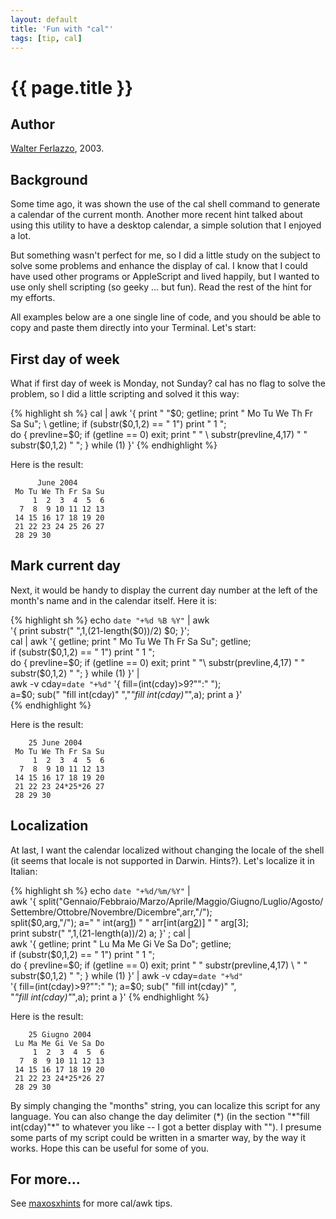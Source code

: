 ```yaml
---
layout: default
title: 'Fun with "cal"'
tags: [tip, cal]
---
```


# {{ page.title }}

## Author

[Walter Ferlazzo][1], 2003.

## Background

Some time ago, it was shown the use of the cal shell command to generate
a calendar of the current month. Another more recent hint talked about
using  this utility to have a desktop calendar, a simple solution that
I enjoyed a lot.

But something wasn't perfect for me, so I did a little study on the
subject to solve some problems and enhance the display of cal. I know
that I could have used other programs or AppleScript and lived happily,
but I wanted to use only shell scripting (so geeky ... but fun). Read
the rest of the hint for my efforts.

All examples below are a one single line of code, and you should be able
to copy and paste them directly into your Terminal. Let's start:

## First day of week

What if first day of week is Monday, not Sunday? cal has no flag to
solve the problem, so I did a little scripting and solved it this way:

{% highlight sh %}
cal | awk '{ print " "$0; getline; print " Mo Tu We Th Fr Sa Su"; \
getline; if (substr($0,1,2) == " 1") print "                    1 "; \
do { prevline=$0; if (getline == 0) exit; print " " \
substr(prevline,4,17) " " substr($0,1,2) " "; } while (1) }'
{% endhighlight %}

Here is the result:

	      June 2004
	 Mo Tu We Th Fr Sa Su
	     1  2  3  4  5  6 
	  7  8  9 10 11 12 13 
	 14 15 16 17 18 19 20 
	 21 22 23 24 25 26 27 
	 28 29 30  

## Mark current day

Next, it would be handy to display the current day number at the left
of the month's name and in the calendar itself. Here it is:

{% highlight sh %}
echo `date "+%d %B %Y"` | awk \
'{ print substr("          ",1,(21-length($0))/2) $0; }'; \
cal | awk '{ getline; print " Mo Tu We Th Fr Sa Su"; getline; \
if (substr($0,1,2) == " 1")  print "                    1 "; \
do { prevline=$0; if (getline == 0) exit; print " "\
substr(prevline,4,17) " " substr($0,1,2) " "; } while (1) }' | \
awk -v cday=`date "+%d"` '{ fill=(int(cday)>9?"":" ");    \
a=$0; sub(" "fill int(cday)" ","*"fill int(cday)"*",a); print  a }'\
{% endhighlight %}

Here is the result:

	    25 June 2004
	 Mo Tu We Th Fr Sa Su
	     1  2  3  4  5  6 
	  7  8  9 10 11 12 13 
	 14 15 16 17 18 19 20 
	 21 22 23 24*25*26 27 
	 28 29 30  

## Localization

At last, I want the calendar localized without changing the locale of the
shell (it seems that locale is not supported in Darwin. Hints?). Let's
localize it in Italian:

{% highlight sh %}
echo `date "+%d/%m/%Y"` | \
awk '{ split("Gennaio/Febbraio/Marzo/Aprile/Maggio/Giugno/Luglio/Agosto/\
Settembre/Ottobre/Novembre/Dicembre",arr,"/"); \
split($0,arg,"/"); a=" " int(arg[1]) " " arr[int(arg[2])] " " arg[3]; \
print substr("          ",1,(21-length(a))/2) a; }' ; cal | \
awk '{ getline; print " Lu Ma Me Gi Ve Sa Do"; getline; \
if (substr($0,1,2) == " 1")  print "                    1 "; \
do { prevline=$0; if (getline == 0) exit; print " " substr(prevline,4,17) \
" " substr($0,1,2) " "; } while (1) }' | awk -v cday=`date "+%d"` \
'{ fill=(int(cday)>9?"":" ");     a=$0; sub(" "fill int(cday)" ",\
"*"fill int(cday)"*",a); print  a }'
{% endhighlight %}

Here is the result:

	    25 Giugno 2004
	 Lu Ma Me Gi Ve Sa Do
	     1  2  3  4  5  6 
	  7  8  9 10 11 12 13 
	 14 15 16 17 18 19 20 
	 21 22 23 24*25*26 27 
	 28 29 30  

By simply changing the "months" string, you can localize this script for
any language. You can also change the day delimiter (\*) (in the section
"\*"fill int(cday)"\*" to whatever you like -- I got a better display with
""). I presume some parts of my script could be written in a smarter way,
by the way it works. Hope this can be useful for some of you.

## For more...

See [maxosxhints][2] for more cal/awk tips.

[1]: http://www.jaw.it/
[2]: http://www.macosxhints.com/users.php?mode=profile&uid=1005884
